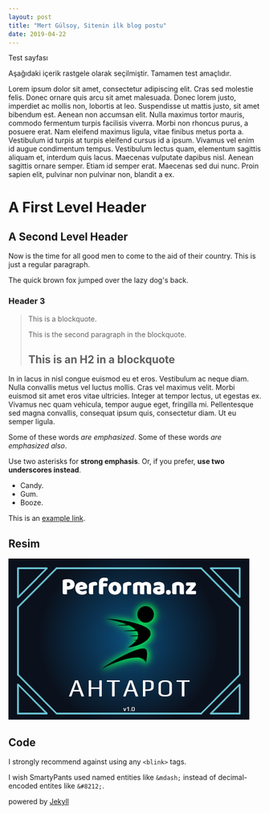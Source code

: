 ```yaml
---
layout: post
title: "Mert Gülsoy, Sitenin ilk blog postu"
date: 2019-04-22
---
```


Test sayfası

Aşağıdaki içerik rastgele olarak seçilmiştir. Tamamen test amaçlıdır.

Lorem ipsum dolor sit amet, consectetur adipiscing elit. Cras sed molestie felis. Donec ornare quis arcu sit amet malesuada. Donec lorem justo, imperdiet ac mollis non, lobortis at leo. Suspendisse ut mattis justo, sit amet bibendum est. Aenean non accumsan elit. Nulla maximus tortor mauris, commodo fermentum turpis facilisis viverra. Morbi non rhoncus purus, a posuere erat. Nam eleifend maximus ligula, vitae finibus metus porta a. Vestibulum id turpis at turpis eleifend cursus id a ipsum. Vivamus vel enim id augue condimentum tempus. Vestibulum lectus quam, elementum sagittis aliquam et, interdum quis lacus. Maecenas vulputate dapibus nisl. Aenean sagittis ornare semper. Etiam id semper erat. Maecenas sed dui nunc. Proin sapien elit, pulvinar non pulvinar non, blandit a ex.

A First Level Header
====================

A Second Level Header
---------------------

Now is the time for all good men to come to
the aid of their country. This is just a
regular paragraph.

The quick brown fox jumped over the lazy
dog's back.

### Header 3

> This is a blockquote.
> 
> This is the second paragraph in the blockquote.
>
> ## This is an H2 in a blockquote

In in lacus in nisl congue euismod eu et eros. Vestibulum ac neque diam. Nulla convallis metus vel luctus mollis. Cras vel maximus velit. Morbi euismod sit amet eros vitae ultricies. Integer at tempor lectus, ut egestas ex. Vivamus nec quam vehicula, tempor augue eget, fringilla mi. Pellentesque sed magna convallis, consequat ipsum quis, consectetur diam. Ut eu semper ligula.

Some of these words *are emphasized*.
Some of these words _are emphasized also_.

Use two asterisks for **strong emphasis**.
Or, if you prefer, __use two underscores instead__.

*   Candy.
*   Gum.
*   Booze.

This is an [example link](http://example.com/ "With a Title").

## Resim
![alt text](/assets/splash.png "Title")

## Code
I strongly recommend against using any `<blink>` tags.

I wish SmartyPants used named entities like `&mdash;`
instead of decimal-encoded entites like `&#8212;`.


powered by [Jekyll](http://jekyllrb.com)
